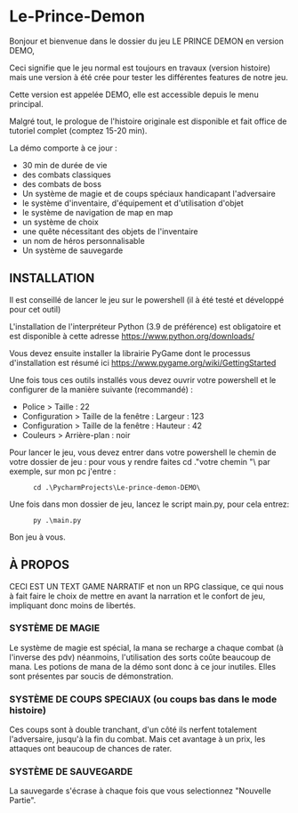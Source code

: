# Le-Prince-Demon

Bonjour et bienvenue dans le dossier du jeu LE PRINCE DEMON en version DEMO,

Ceci signifie que le jeu normal est toujours en travaux (version histoire) mais une version à été crée pour tester les différentes features de notre jeu.

Cette version est appelée DEMO, elle est accessible depuis le menu principal.

Malgré tout, le prologue de l'histoire originale est disponible et fait office de tutoriel complet (comptez 15-20 min).

La démo comporte à ce jour :
- 30 min de durée de vie
- des combats classiques
- des combats de boss
- Un système de magie et de coups spéciaux handicapant l'adversaire
- le système d'inventaire, d'équipement et d'utilisation d'objet
- le système de navigation de map en map
- un système de choix
- une quête nécessitant des objets de l'inventaire
- un nom de héros personnalisable
- Un système de sauvegarde


## INSTALLATION

Il est conseillé de lancer le jeu sur le powershell (il à été testé et développé pour cet outil)

L'installation de l'interpréteur Python (3.9 de préférence) est obligatoire et est disponible à cette adresse https://www.python.org/downloads/

Vous devez ensuite installer la librairie PyGame dont le processus d'installation est résumé ici https://www.pygame.org/wiki/GettingStarted

Une fois tous ces outils installés vous devez ouvrir votre powershell et le configurer de la manière suivante (recommandé) :
- Police > Taille : 22
- Configuration > Taille de la fenêtre : Largeur : 123
- Configuration > Taille de la fenêtre : Hauteur : 42
- Couleurs > Arrière-plan : noir

Pour lancer le jeu, vous devez entrer dans votre powershell le chemin de votre dossier de jeu : 
pour vous y rendre faites cd .\"votre chemin "\ par exemple, sur mon pc j'entre :

          cd .\PycharmProjects\Le-prince-demon-DEMO\

Une fois dans mon dossier de jeu, lancez le script main.py, pour cela entrez:

          py .\main.py
          
Bon jeu à vous.

## À PROPOS

CECI EST UN TEXT GAME NARRATIF et non un RPG classique, ce qui nous à fait faire le choix de mettre en avant la narration et le confort de jeu, impliquant donc moins de libertés.

### SYSTÈME DE MAGIE
Le système de magie est spécial, la mana se recharge a chaque combat (à l'inverse des pdv) néanmoins, l'utilisation des sorts coûte beaucoup de mana.
Les potions de mana de la démo sont donc à ce jour inutiles. Elles sont présentes par soucis de démonstration.

### SYSTÈME DE COUPS SPECIAUX (ou coups bas dans le mode histoire)
Ces coups sont à double tranchant, d'un côté ils nerfent totalement l'adversaire, jusqu'à la fin du combat.
Mais cet avantage à un prix, les attaques ont beaucoup de chances de rater.

### SYSTÈME DE SAUVEGARDE
La sauvegarde s'écrase à chaque fois que vous selectionnez "Nouvelle Partie".

